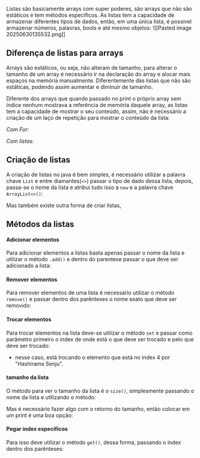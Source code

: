 Listas são basicamente arrays com super poderes, são arrays que não são estáticos e tem métodos específicos. As listas tem a capacidade de armazenar diferentes tipos de dados, então, em uma única lista, é possível armazenar números, palavras, bools e até mesmo objetos:
![[Pasted image 20250630135532.png]]


## Diferença de listas para arrays
Arrays são estáticos, ou seja, não alteram de tamanho, para alterar o tamanho de um array é necessário ir na declaração do array e alocar mais espaços na memória manualmente.
Diferentemente das listas que não são estáticas, podendo assim aumentar e diminuir de tamanho.


Diferente dos arrays que quando passado no print o próprio array sem índice nenhum mostrava a referência de memória daquele array, as listas tem a capacidade de mostrar o seu conteúdo, assim, não é necessário a criação de um laço de repetição para mostrar o conteúdo da lista:

*Com For:*





*Com listas:*





## Criação de listas
A criação de listas no java é bem simples, é necessário utilizar a palavra chave `List` e entre diamantes(`<>`) passar o tipo de dado dessa lista, depois, passa-se o nome da lista e atribui tudo isso a `new` e a palavra chave `ArrayList<>()`:



Mas também existe outra forma de criar listas,


## Métodos da listas

#### Adicionar elementos
Para adicionar elementos a listas basta apenas passar o nome da lista e utilizar o método `.add()` e dentro do parentese passar o que deve ser adicionado a lista:


#### Remover elementos
Para remover elementos de uma lista é necessário utilizar o método `remove()` e passar dentro dos parênteses o nome exato que deve ser removido:



#### Trocar elementos
Para trocar elementos na lista deve-se utilizar o método `set` e passar como parâmetro primeiro o index de onde está o que deve ser trocado e pelo que deve ser trocado:

- nesse caso, está trocando o elemento que está no index 4 por "Hashirama Senju".


#### tamanho da lista
O método para ver o tamanho da lista é o `size()`, simplesmente passando o nome da lista e utilizando o método:


Mas é necessário fazer algo com o retorno do tamanho, então colocar em um print é uma boa opção:


#### Pegar index específicos
Para isso deve utilizar o método `get()`, dessa forma, passando o index dentro dos parênteses:

